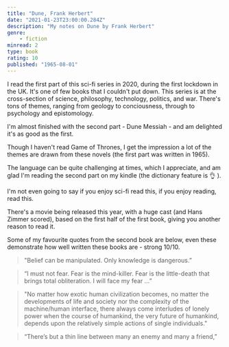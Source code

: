```yaml
---
title: "Dune, Frank Herbert"
date: "2021-01-23T23:00:00.284Z"
description: "My notes on Dune by Frank Herbert"
genre:
    - fiction
minread: 2
type: book
rating: 10
published: "1965-08-01"
---
```


I read the first part of this sci-fi series in 2020, during the first lockdown in the UK. It's one of few books that I couldn't put down. This series is at the cross-section of science, philosophy, technology, politics, and war. There's tons of themes, ranging from geology to conciousness, through to psychology and epistomology.

I'm almost finished with the second part - Dune Messiah - and am delighted it's as good as the first. 

Though I haven't read Game of Thrones, I get the impression a lot of the themes are drawn from these novels (the first part was written in 1965). 

The language can be quite challenging at times, which I appreciate, and am glad I'm reading the second part on my kindle (the dictionary feature is 👌 ).

I'm not even going to say if you enjoy sci-fi read this, if you enjoy reading, read this.

There's a movie being released this year, with a huge cast (and Hans Zimmer scored), based on the first half of the first book, giving you another reason to read it. 

Some of my favourite quotes from the second book are below, even these demonstrate how well written these books are - strong 10/10.

> "Belief can be manipulated. Only knowledge is dangerous.”

> “I must not fear. Fear is the mind-killer. Fear is the little-death that brings total obliteration. I will face my fear …”

> "No matter how exotic human civilization becomes, no matter the developments of life and society nor the complexity of the machine/human interface, there always come interludes of lonely power when the course of humankind, the very future of humankind, depends upon the relatively simple actions of single individuals."

> “There’s but a thin line between many an enemy and many a friend,”